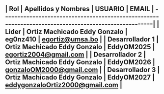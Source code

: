 | Rol	             | Apellidos y Nombres	          | USUARIO	     |   EMAIL                         |
-----------------------------------------------------------------------------------------------------|
| Lider	           | Ortiz Machicado Eddy Gonzalo	  | eg0nz410	   | egortiz@umsa.bo                 |
| Desarrollador 1	 | Ortiz Machicado Eddy Gonzalo	  | EddyOM2025	 | egortiz2004@gmail.com           |
| Desarrollador 2	 | Ortiz Machicado Eddy Gonzalo	  | EddyOM2026	 | gonzaloOM2000@gmail.com         |
| Desarrollador 3	 | Ortiz Machicado Eddy Gonzalo	  | EddyOM2027	 | eddygonzaloOrtiz2000@gmail.com  |
------------------------------------------------------------------------------------------------------

